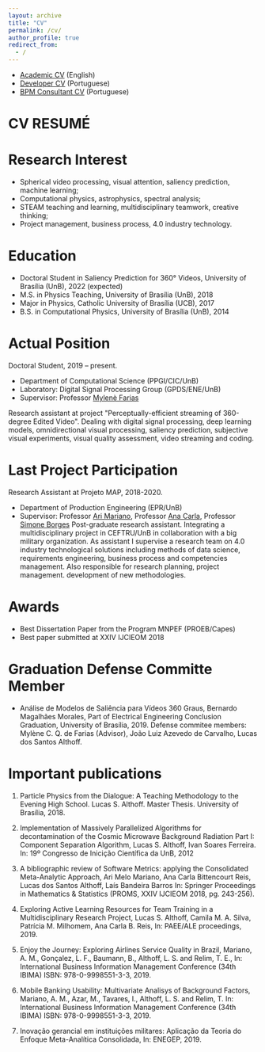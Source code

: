 ```yaml
---
layout: archive
title: "CV"
permalink: /cv/
author_profile: true
redirect_from:
  - /
---
```


  * [Academic CV](https://lucas-althoff.github.io/files/LucasAlthoff_researcher_2020.pdf) (English)
  * [Developer CV](https://lucas-althoff.github.io/files/LucasAlthoff_DesenvolvedorIA_2020.pdf) (Portuguese)
  * [BPM Consultant CV](https://lucas-althoff.github.io/files/LucasAlthoff_BPMConsultant_2019.pdf) (Portuguese)

# CV RESUMÉ

Research Interest
======
*	Spherical video processing, visual attention, saliency prediction, machine learning;
*	Computational physics, astrophysics, spectral analysis;  
*	STEAM teaching and learning, multidisciplinary teamwork, creative thinking;
*	Project management, business process, 4.0 industry technology. 

Education
======
* Doctoral Student in Saliency Prediction for 360° Videos, University of Brasília (UnB), 2022 (expected)
* M.S. in Physics Teaching, University of Brasília (UnB), 2018
* Major in Physics, Catholic University of Brasília (UCB), 2017
* B.S. in Computational Physics, University of Brasília (UnB), 2014

Actual Position 
======

Doctoral Student, 2019 – present.
  * Department of Computational Science (PPGI/CIC/UnB)
  * Laboratory: Digital Signal Processing Group (GPDS/ENE/UnB)
  * Supervisor: Professor [Mylenè Farias](https://www.researchgate.net/profile/Mylene_Farias)

Research assistant at project "Perceptually-efficient streaming of 360-degree Edited Video". 
Dealing with digital signal processing, deep learning models, omnidirectional visual processing, saliency prediction, subjective visual experiments, visual quality assessment, video streaming and coding. 

Last Project Participation   
======
Research Assistant at Projeto MAP, 2018-2020. 
  * Department of Production Engineering (EPR/UnB)
  * Supervisor: Professor [Ari Mariano](https://www.researchgate.net/profile/Ari_Mariano), Professor [Ana Carla](https://www.researchgate.net/profile/ANA_CARLA_Reis), Professor [Simone Borges](https://www.researchgate.net/profile/Simone_Monteiro4)
  Post-graduate research assistant. Integrating a multidisciplinary project in CEFTRU/UnB in collaboration with a big military organization. As assistant I supervise a research team on 4.0 industry technological solutions including methods of data science, requirements engineering, business process and competencies management. Also responsible for research planning, project management. development of new methodologies.

Awards
======
* Best Dissertation Paper from the Program MNPEF (PROEB/Capes)
* Best paper submitted at XXIV IJCIEOM 2018

Graduation Defense Committe Member
======
* Análise de Modelos de Saliência para Vídeos 360 Graus, Bernardo Magalhães Morales, Part of Electrical Engineering Conclusion Graduation, University of Brasília, 2019.
  Defense commitee members: Mylène C. Q. de Farias (Advisor), João Luiz Azevedo de Carvalho, Lucas dos Santos Althoff.
  
Important publications
======
1.  Particle Physics from the Dialogue: A Teaching Methodology to the Evening High School. Lucas S. Althoff. Master Thesis. University of Brasília, 2018.

2. Implementation of Massively Parallelized Algorithms for decontamination of the Cosmic Microwave Background Radiation Part I: Component Separation Algorithm, Lucas S. Althoff, Ivan Soares Ferreira. In: 19º Congresso de Inicição Científica da UnB, 2012

3. A bibliographic review of Software Metrics: applying the Consolidated Meta-Analytic Approach, Ari Melo Mariano, Ana Carla Bittencourt Reis, Lucas dos Santos Althoff, Laís Bandeira Barros In: Springer Proceedings in Mathematics & Statistics (PROMS, XXIV IJCIEOM 2018, pg. 243-256). 

4. Exploring Active Learning Resources for Team Training in a Multidisciplinary Research Project, Lucas S. Althoff, Camila M. A. Silva, Patrícia M. Milhomem, Ana Carla B. Reis, In: PAEE/ALE proceedings, 2019.  

5. Enjoy the Journey: Exploring Airlines Service Quality in Brazil, Mariano, A. M., Gonçalez, L. F., Baumann, B., Althoff, L. S. and Relim, T. E.,  In: International Business Information Management Conference (34th IBIMA) ISBN: 978-0-9998551-3-3, 2019.

10. Mobile Banking Usability: Multivariate Analisys of Background Factors, Mariano, A. M., Azar, M., Tavares, I., Althoff, L. S. and Relim, T. In: International Business Information Management Conference (34th IBIMA) ISBN: 978-0-9998551-3-3, 2019.

11. Inovação gerancial em instituições militares: Aplicação da Teoria do Enfoque Meta-Analítica Consolidada, In: ENEGEP, 2019.
